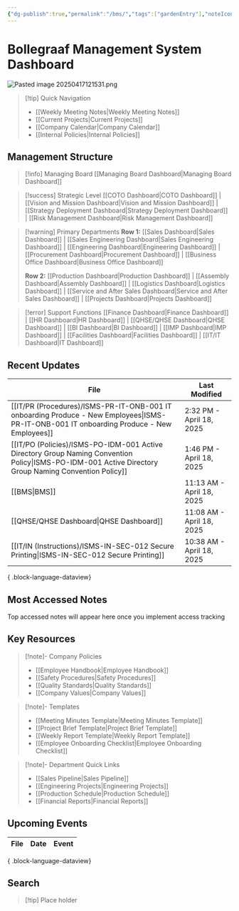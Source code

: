 ```yaml
---
{"dg-publish":true,"permalink":"/bms/","tags":["gardenEntry"],"noteIcon":"1"}
---
```


# Bollegraaf Management System Dashboard


![Pasted image 20250417121531.png](/img/user/attachments/Pasted%20image%2020250417121531.png)

> [!tip] Quick Navigation
> 
> - [[Weekly Meeting Notes\|Weekly Meeting Notes]]
> - [[Current Projects\|Current Projects]]
> - [[Company Calendar\|Company Calendar]]
> - [[Internal Policies\|Internal Policies]]
## Management Structure

> [!info] Managing Board [[Managing Board Dashboard\|Managing Board Dashboard]]

> [!success] Strategic Level [[COTO Dashboard\|COTO Dashboard]] | [[Vision and Mission Dashboard\|Vision and Mission Dashboard]] | [[Strategy Deployment Dashboard\|Strategy Deployment Dashboard]] | [[Risk Management Dashboard\|Risk Management Dashboard]]

> [!warning] Primary Departments **Row 1:** [[Sales Dashboard\|Sales Dashboard]] | [[Sales Engineering Dashboard\|Sales Engineering Dashboard]] | [[Engineering Dashboard\|Engineering Dashboard]] | [[Procurement Dashboard\|Procurement Dashboard]] | [[Business Office Dashboard\|Business Office Dashboard]]
> 
> **Row 2:** [[Production Dashboard\|Production Dashboard]] | [[Assembly Dashboard\|Assembly Dashboard]] | [[Logistics Dashboard\|Logistics Dashboard]] | [[Service and After Sales Dashboard\|Service and After Sales Dashboard]] | [[Projects Dashboard\|Projects Dashboard]]

> [!error] Support Functions [[Finance Dashboard\|Finance Dashboard]] | [[HR Dashboard\|HR Dashboard]] | [[QHSE/QHSE Dashboard\|QHSE Dashboard]] | [[BI Dashboard\|BI Dashboard]] | [[IMP Dashboard\|IMP Dashboard]] | [[Facilities Dashboard\|Facilities Dashboard]] | [[IT/IT Dashboard\|IT Dashboard]]
## Recent Updates
| File                                                                                                                                                     | Last Modified             |
| -------------------------------------------------------------------------------------------------------------------------------------------------------- | ------------------------- |
| [[IT/PR (Procedures)/ISMS-PR-IT-ONB-001 IT onboarding Produce - New Employees\|ISMS-PR-IT-ONB-001 IT onboarding Produce - New Employees]]             | 2:32 PM - April 18, 2025  |
| [[IT/PO (Policies)/ISMS-PO-IDM-001 Active Directory Group Naming Convention Policy\|ISMS-PO-IDM-001 Active Directory Group Naming Convention Policy]] | 1:46 PM - April 18, 2025  |
| [[BMS\|BMS]]                                                                                                                                          | 11:13 AM - April 18, 2025 |
| [[QHSE/QHSE Dashboard\|QHSE Dashboard]]                                                                                                               | 11:08 AM - April 18, 2025 |
| [[IT/IN (Instructions)/ISMS-IN-SEC-012 Secure Printing\|ISMS-IN-SEC-012 Secure Printing]]                                                             | 10:38 AM - April 18, 2025 |

{ .block-language-dataview}

## Most Accessed Notes

<p><span>Top accessed notes will appear here once you implement access tracking</span></p>

## Key Resources

> [!note]- Company Policies
> 
> - [[Employee Handbook\|Employee Handbook]]
> - [[Safety Procedures\|Safety Procedures]]
> - [[Quality Standards\|Quality Standards]]
> - [[Company Values\|Company Values]]

> [!note]- Templates
> 
> - [[Meeting Minutes Template\|Meeting Minutes Template]]
> - [[Project Brief Template\|Project Brief Template]]
> - [[Weekly Report Template\|Weekly Report Template]]
> - [[Employee Onboarding Checklist\|Employee Onboarding Checklist]]

> [!note]- Department Quick Links
> 
> - [[Sales Pipeline\|Sales Pipeline]]
> - [[Engineering Projects\|Engineering Projects]]
> - [[Production Schedule\|Production Schedule]]
> - [[Financial Reports\|Financial Reports]]

## Upcoming Events

| File | Date | Event |
| ---- | ---- | ----- |

{ .block-language-dataview}

## Search

> [!tip] Place holder